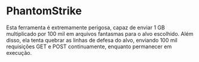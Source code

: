 # PhantomStrike
Esta ferramenta é extremamente perigosa, capaz de enviar 1 GB multiplicado por 100 mil em arquivos fantasmas para o alvo escolhido. Além disso, ela tenta quebrar as linhas de defesa do alvo, enviando 100 mil requisições GET e POST continuamente, enquanto permanecer em execução.
